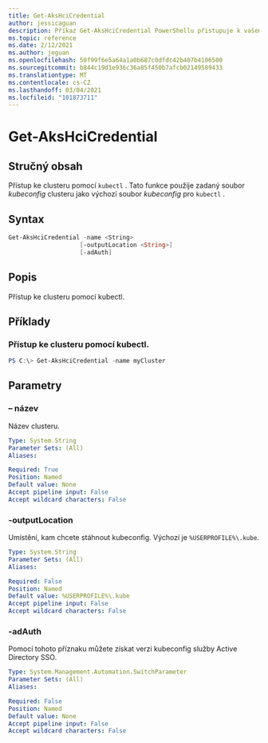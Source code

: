 ```yaml
---
title: Get-AksHciCredential
author: jessicaguan
description: Příkaz Get-AksHciCredential PowerShellu přistupuje k vašemu clusteru pomocí kubectl.
ms.topic: reference
ms.date: 2/12/2021
ms.author: jeguan
ms.openlocfilehash: 50f99f6e5a64a1a0b687c0dfdc42b407b4106500
ms.sourcegitcommit: b844c19d1e936c36a85f450b7afcb02149589433
ms.translationtype: MT
ms.contentlocale: cs-CZ
ms.lasthandoff: 03/04/2021
ms.locfileid: "101873711"
---
```

# <a name="get-akshcicredential"></a>Get-AksHciCredential

## <a name="synopsis"></a>Stručný obsah
Přístup ke clusteru pomocí `kubectl` . Tato funkce použije zadaný soubor _kubeconfig_ clusteru jako výchozí soubor _kubeconfig_ pro `kubectl` .

## <a name="syntax"></a>Syntax

```powershell
Get-AksHciCredential -name <String>
                    [-outputLocation <String>]
                    [-adAuth]
```

## <a name="description"></a>Popis
Přístup ke clusteru pomocí kubectl.

## <a name="examples"></a>Příklady

### <a name="access-your-cluster-using-kubectl"></a>Přístup ke clusteru pomocí kubectl.
```powershell
PS C:\> Get-AksHciCredential -name myCluster
```

## <a name="parameters"></a>Parametry

### <a name="-name"></a>– název
Název clusteru.

```yaml
Type: System.String
Parameter Sets: (All)
Aliases:

Required: True
Position: Named
Default value: None
Accept pipeline input: False
Accept wildcard characters: False
```

### <a name="-outputlocation"></a>-outputLocation
Umístění, kam chcete stáhnout kubeconfig. Výchozí je `%USERPROFILE%\.kube`.

```yaml
Type: System.String
Parameter Sets: (All)
Aliases:

Required: False
Position: Named
Default value: %USERPROFILE%\.kube
Accept pipeline input: False
Accept wildcard characters: False
```

### <a name="-adauth"></a>-adAuth
Pomocí tohoto příznaku můžete získat verzi kubeconfig služby Active Directory SSO.

```yaml
Type: System.Management.Automation.SwitchParameter
Parameter Sets: (All)
Aliases:

Required: False
Position: Named
Default value: None
Accept pipeline input: False
Accept wildcard characters: False
```
